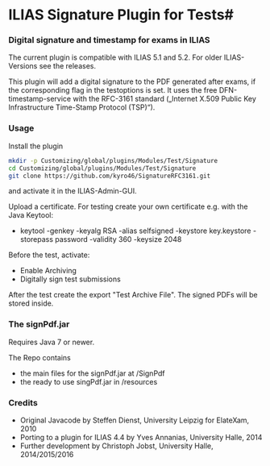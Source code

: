 # ILIAS Signature Plugin for Tests#

### Digital signature and timestamp for exams in ILIAS ###

The current plugin is compatible with ILIAS 5.1 and 5.2. For older ILIAS-Versions see the releases.

This plugin will add a digital signature to the PDF generated after exams, if the corresponding flag in the testoptions is set.
It uses the free DFN-timestamp-service with the RFC-3161 standard („Internet X.509 Public Key Infrastructure Time-Stamp Protocol (TSP)“).

### Usage ###

Install the plugin

```bash
mkdir -p Customizing/global/plugins/Modules/Test/Signature  
cd Customizing/global/plugins/Modules/Test/Signature
git clone https://github.com/kyro46/SignatureRFC3161.git
```

and activate it in the ILIAS-Admin-GUI.

Upload a certificate. For testing create your own certificate e.g. with the Java Keytool:
* keytool -genkey -keyalg RSA -alias selfsigned -keystore key.keystore -storepass password -validity 360 -keysize 2048

Before the test, activate:
* Enable Archiving
* Digitally sign test submissions

After the test create the export "Test Archive File". The signed PDFs will be stored inside.

### The signPdf.jar ###

Requires Java 7 or newer.

The Repo contains
* the main files for the signPdf.jar at /SignPdf
* the ready to use singPdf.jar in /resources


### Credits ###
* Original Javacode by Steffen Dienst, University Leipzig for ElateXam, 2010
* Porting to a plugin for ILIAS 4.4 by Yves Annanias, University Halle, 2014
* Further development by Christoph Jobst, University Halle, 2014/2015/2016